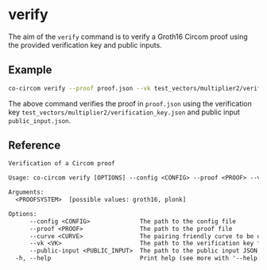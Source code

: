 # verify

The aim of the `verify` command is to verify a Groth16 Circom proof using the provided verification key and public inputs.

## Example

```bash
co-circom verify --proof proof.json --vk test_vectors/multiplier2/verification_key.json --public-input public_input.json --curve BN254
```

The above command verifies the proof in `proof.json` using the verification key `test_vectors/multiplier2/verification_key.json` and public input `public_input.json`.

## Reference

```txt
Verification of a Circom proof

Usage: co-circom verify [OPTIONS] --config <CONFIG> --proof <PROOF> --vk <VK> --public-input <PUBLIC_INPUT> <PROOFSYSTEM>

Arguments:
  <PROOFSYSTEM>  [possible values: groth16, plonk]

Options:
      --config <CONFIG>              The path to the config file
      --proof <PROOF>                The path to the proof file
      --curve <CURVE>                The pairing friendly curve to be used [possible values: BN254, BLS12-381]
      --vk <VK>                      The path to the verification key file
      --public-input <PUBLIC_INPUT>  The path to the public input JSON file
  -h, --help                         Print help (see more with '--help')
```
